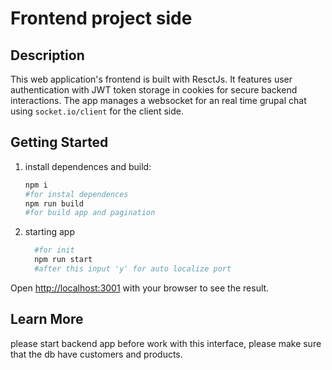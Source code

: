 # Frontend project side

## Description

This web application's frontend is built with ResctJs. It features user authentication with JWT token storage in cookies for secure backend interactions. The app manages a websocket for an real time grupal chat using `socket.io/client` for the client side.

## Getting Started

1. install dependences and build:
   ```bash
   npm i
   #for instal dependences
   npm run build
   #for build app and pagination
   ```
2. starting app
    ```bash
      #for init
      npm run start
      #after this input 'y' for auto localize port
    ```

Open [http://localhost:3001](http://localhost:3001) with your browser to see the result.

## Learn More

please start backend app before work with this interface, please make sure that the db have customers and products.
